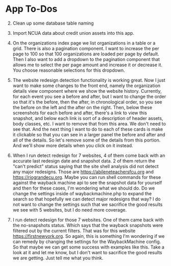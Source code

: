 # App To-Dos

2. Clean up some database table naming

3. Import NCUA data about credit union assets into this app.

4. On the organizations index page we list organizations in a table or a grid. There is also a pagination component. I want to increase the per page to 100 so that 100 organizations are loaded per page by default. Then I also want to add a dropdown to the pagination component that allows me to select the per page amount and increase it or decrease it. You choose reasonable selections for this dropdown.

5. The website redesign detection functionality is working great. Now I just want to make some changes to the front end, namely the organization details view component where we show the website history. Currently, for each event you see a before and after, but I want to change the order so that it's the before, then the after, in chronological order, so you see the before on the left and the after on the right. Then, below these screenshots for each before and after, there's a link to view this snapshot, and below each link is sort of a description of header assets, body classes, etc. I want to remove that from this area. We don't need to see that. And the next thing I want to do to each of these cards is make it clickable so that you can see in a larger panel the before and after and all of the details. So let's remove some of the details from this portion. And we'll show more details when you click on it instead.

6. When I run detect redesign for 7 websites, 4 of them come back with an accurate last redesign date and snapshot data. 2 of them return the "can't predict" status saying that the site shell analysis did not detect any major redesigns. Those are https://abileneteachersfcu.org and https://riograndecu.org. Maybe you can run shell commands for these against the wayback machine api to see the snapshot data for yourself and then for these cases, I'm wondering what we should do. Do we change the settings inside of waybackmachine.php to expand the search so that hopefully we can detect major redesigns that way? I do not want to change the settings such that we sacrifice the good results we see with 5 websites, but I do need more coverage.

7. I run detect redesign for those 7 websites. One of them came back with the no-snapshots status. Which says that the wayback snapshots were filtered out by the current filters. That was for this website https://firstnewyork.org. So again, this is something I'm wondering if we can remedy by changing the settings for the WaybackMachine config. So that maybe we can get some success with examples like this. Take a look at it and let me know, but I don't want to sacrifice the good results we are getting. Just tell me what you think.
